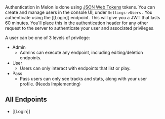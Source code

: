 Authentication in Melon is done using [JSON Web Tokens](https://jwt.io/) tokens. You can create and manage users in the console UI, under `Settings->Users.`
You authenticate using the [[Login]] endpoint. This will give you a JWT that lasts 60 minutes. You'll place this in the authentication header for any other request to the server to authenticate your user and associated privileges.

A user can be one of 3 levels of privilege:
- Admin
	- Admins can execute any endpoint, including editing/deletion endpoints.
- User
	- Users can only interact with endpoints that list or play.
- Pass
	- Pass users can only see tracks and stats, along with your user profile. (Needs Implementing)

## All Endpoints
- [[Login]]